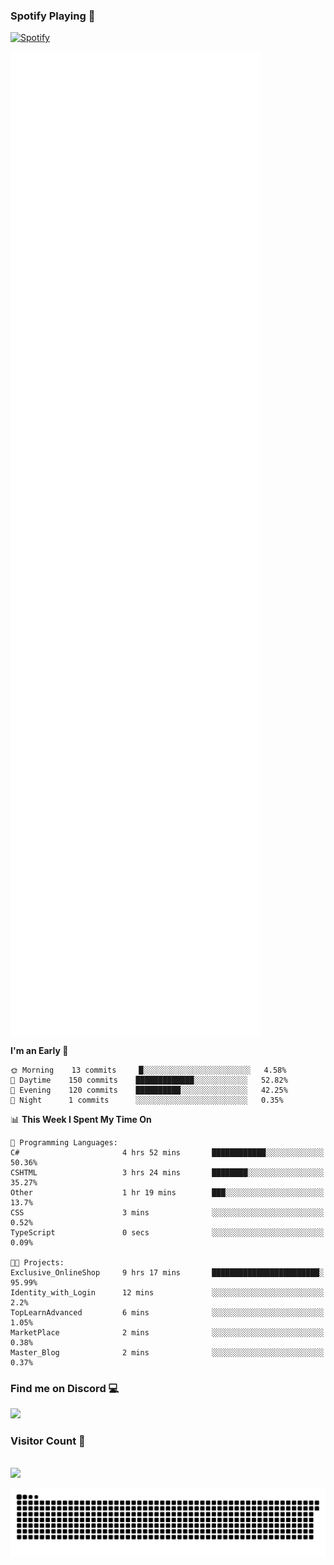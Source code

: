 ### Spotify Playing 🎵
[![Spotify](https://spotify-livestats-callme-milad.vercel.app/api/spotify)](https://open.spotify.com/user/314mrt6dxn5cqoxklh3thbwlr6by)

<img align="center" src="/github-metrics.svg" alt="Metrics" width="400">

<!--START_SECTION:waka-->
**I'm an Early 🐤** 

```text
🌞 Morning    13 commits     █░░░░░░░░░░░░░░░░░░░░░░░░   4.58% 
🌆 Daytime    150 commits    █████████████░░░░░░░░░░░░   52.82% 
🌃 Evening    120 commits    ██████████░░░░░░░░░░░░░░░   42.25% 
🌙 Night      1 commits      ░░░░░░░░░░░░░░░░░░░░░░░░░   0.35%

```


📊 **This Week I Spent My Time On** 

```text
💬 Programming Languages: 
C#                       4 hrs 52 mins       ████████████░░░░░░░░░░░░░   50.36% 
CSHTML                   3 hrs 24 mins       ████████░░░░░░░░░░░░░░░░░   35.27% 
Other                    1 hr 19 mins        ███░░░░░░░░░░░░░░░░░░░░░░   13.7% 
CSS                      3 mins              ░░░░░░░░░░░░░░░░░░░░░░░░░   0.52% 
TypeScript               0 secs              ░░░░░░░░░░░░░░░░░░░░░░░░░   0.09%

🐱‍💻 Projects: 
Exclusive_OnlineShop     9 hrs 17 mins       ████████████████████████░   95.99% 
Identity_with_Login      12 mins             ░░░░░░░░░░░░░░░░░░░░░░░░░   2.2% 
TopLearnAdvanced         6 mins              ░░░░░░░░░░░░░░░░░░░░░░░░░   1.05% 
MarketPlace              2 mins              ░░░░░░░░░░░░░░░░░░░░░░░░░   0.38% 
Master_Blog              2 mins              ░░░░░░░░░░░░░░░░░░░░░░░░░   0.37%

```


<!--END_SECTION:waka-->

### Find me on Discord 💻
<a href="https://discord.gg/pQVcABAxAy" rel="nofollow"> 
  <img src="https://discord.c99.nl/widget/theme-3/977957889358573609.png" data-canonical-src="https://discord.c99.nl/widget/theme-3/977957889358573609.png" style="max-width: 100%;"></a>

### Visitor Count 🔢
<p align="left"> 
  <br>
  <img src="https://profile-counter.glitch.me/callme-devil/count.svg" />
</p>

<img src="https://github.com/callme-devil/callme-devil/blob/output/github-contribution-grid-snake.svg" alt="snake" style="max-width: 100%;">
